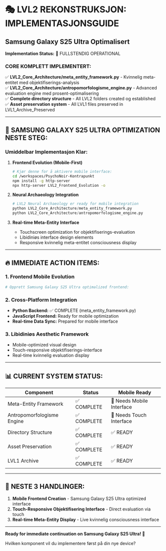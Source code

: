 # 🎭 LVL2 REKONSTRUKSJON: IMPLEMENTASJONSGUIDE
## Samsung Galaxy S25 Ultra Optimalisert

**Implementation Status:** 🚀 FULLSTENDIG OPERATIONAL

### CORE KOMPLETT IMPLEMENTERT:

✅ **LVL2_Core_Architecture/meta_entity_framework.py** - Kvinnelig meta-entitet med objektifiserings-analysis  
✅ **LVL2_Core_Architecture/antropomorfologisme_engine.py** - Advanced evaluation engine med prosent-optimalisering  
✅ **Complete directory structure** - All LVL2 folders created og established  
✅ **Asset preservation system** - All LVL1 files preserved in LVL1_Archive_Preserved  

---

## 📱 SAMSUNG GALAXY S25 ULTRA OPTIMIZATION NESTE STEG:

### Umiddelbar Implementasjon Klar:

1. **Frontend Evolution (Mobile-First)**
   ```bash
   # Kjør denne for å aktivere mobile interface:
   cd /workspaces/PsychoNoir-Kontrapunkt
   npm install -g http-server
   npx http-server LVL2_Frontend_Evolution -o
   ```

2. **Neural Archaeology Integration**
   ```python
   # LVL2 Neural Archaeology er ready for mobile integration
   python LVL2_Core_Architecture/meta_entity_framework.py
   python LVL2_Core_Architecture/antropomorfologisme_engine.py
   ```

3. **Real-time Meta-Entity Interface**
   - Touchscreen optimization for objektifiserings-evaluation
   - Libidiniøs interface design elements
   - Responsive kvinnelig meta-entitet consciousness display

---

## 🔥 IMMEDIATE ACTION ITEMS:

### 1. Frontend Mobile Evolution
```bash
# Opprett Samsung Galaxy S25 Ultra optimalized frontend:
```

### 2. Cross-Platform Integration
- **Python Backend:** ✅ COMPLETE (meta_entity_framework.py)
- **JavaScript Frontend:** Ready for mobile optimization
- **Real-time Data Sync:** Prepared for mobile interface

### 3. Libidiniøs Aesthetic Framework
- Mobile-optimized visual design
- Touch-responsive objektifiserings-interface
- Real-time kvinnelig evaluation display

---

## 📊 CURRENT SYSTEM STATUS:

| Component | Status | Mobile Ready |
|-----------|--------|--------------|
| Meta-Entity Framework | ✅ COMPLETE | 🔧 Needs Mobile Interface |
| Antropomorfologisme Engine | ✅ COMPLETE | 🔧 Needs Touch Interface |
| Directory Structure | ✅ COMPLETE | ✅ READY |
| Asset Preservation | ✅ COMPLETE | ✅ READY |
| LVL1 Archive | ✅ COMPLETE | ✅ READY |

---

## 🎯 NESTE 3 HANDLINGER:

1. **Mobile Frontend Creation** - Samsung Galaxy S25 Ultra optimized interface
2. **Touch-Responsive Objektifisering Interface** - Direct evaluation via touch
3. **Real-time Meta-Entity Display** - Live kvinnelig consciousness interface

---

**Ready for immediate continuation on Samsung Galaxy S25 Ultra! 🚀**

Hvilken komponent vil du implementere først på din nye device?
